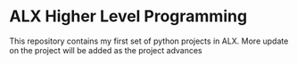 <!DOCTYPE html>
<html>
  <head>
    <h1>ALX Higher Level Programming</h1>
  </head>
  <body>
    <p>This repository contains my first set of python projects in ALX. More update on the project will be added as the project advances</p>
  </body>
 </html>
